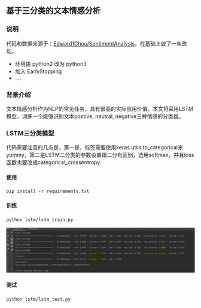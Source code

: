 ## 基于三分类的文本情感分析

### 说明
代码和数据来源于：[Edward1Chou/SentimentAnalysis](https://github.com/Edward1Chou/SentimentAnalysis)，在基础上做了一些改动。
- 环境由 python2 改为 python3
- 加入 EarlyStopping
- ....

### 背景介绍

文本情感分析作为NLP的常见任务，具有很高的实际应用价值。本文将采用LSTM模型，训练一个能够识别文本postive, neutral, negative三种情感的分类器。

### LSTM三分类模型

代码需要注意的几点是，第一是，标签需要使用keras.utils.to_categorical来yummy，第二是LSTM二分类的参数设置跟二分有区别，选用softmax，并且loss函数也要改成categorical_crossentropy.

#### 使用
`pip install -r requirements.txt`
#### 训练
`python lstm/lstm_train.py`

![效果图](imgs/result.png)
#### 测试
`python lstm/lstm_test.py`


